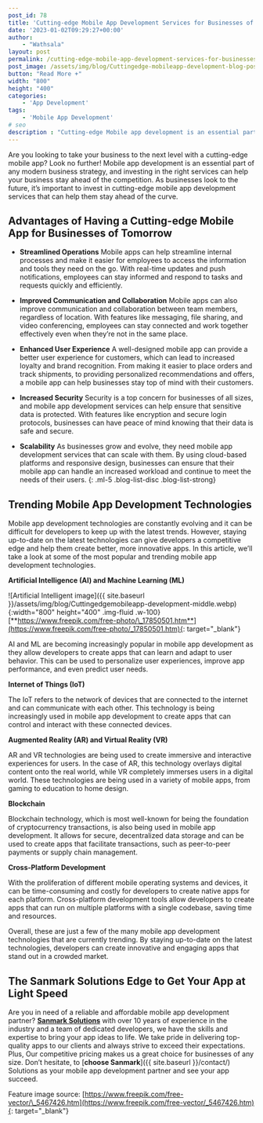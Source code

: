 ```yaml
---
post_id: 78
title: 'Cutting-edge Mobile App Development Services for Businesses of Tomorrow'
date: '2023-01-02T09:29:27+00:00'
author: 
    - "Wathsala"
layout: post
permalink: /cutting-edge-mobile-app-development-services-for-businesses-of-tomorrow/
post_image: /assets/img/blog/Cuttingedge-mobileapp-development-blog-post-image.webp
button: "Read More +"
width: "800"
height: "400"
categories:
    - 'App Development'
tags:
    - 'Mobile App Development'
# seo
description : "Cutting-edge Mobile app development is an essential part of any modern business, it can help your business stay ahead of the competition."
---
```


Are you looking to take your business to the next level with a cutting-edge mobile app? Look no further! Mobile app development is an essential part of any modern business strategy, and investing in the right services can help your business stay ahead of the competition. As businesses look to the future, it’s important to invest in cutting-edge mobile app development services that can help them stay ahead of the curve.

## Advantages of Having a Cutting-edge Mobile App for Businesses of Tomorrow

- **Streamlined Operations**
Mobile apps can help streamline internal processes and make it easier for employees to access the information and tools they need on the go. With real-time updates and push notifications, employees can stay informed and respond to tasks and requests quickly and efficiently.

- **Improved Communication and Collaboration**
Mobile apps can also improve communication and collaboration between team members, regardless of location. With features like messaging, file sharing, and video conferencing, employees can stay connected and work together effectively even when they’re not in the same place.

- **Enhanced User Experience**
A well-designed mobile app can provide a better user experience for customers, which can lead to increased loyalty and brand recognition. From making it easier to place orders and track shipments, to providing personalized recommendations and offers, a mobile app can help businesses stay top of mind with their customers.

- **Increased Security**
Security is a top concern for businesses of all sizes, and mobile app development services can help ensure that sensitive data is protected. With features like encryption and secure login protocols, businesses can have peace of mind knowing that their data is safe and secure.

- **Scalability**
As businesses grow and evolve, they need mobile app development services that can scale with them. By using cloud-based platforms and responsive design, businesses can ensure that their mobile app can handle an increased workload and continue to meet the needs of their users.
{: .ml-5 .blog-list-disc .blog-list-strong}

## Trending Mobile App Development Technologies

Mobile app development technologies are constantly evolving and it can be difficult for developers to keep up with the latest trends. However, staying up-to-date on the latest technologies can give developers a competitive edge and help them create better, more innovative apps. In this article, we’ll take a look at some of the most popular and trending mobile app development technologies.

**Artificial Intelligence (AI) and Machine Learning (ML)**

![Artificial Intelligent image]({{ site.baseurl }}/assets/img/blog/Cuttingedgemobileapp-development-middle.webp){:width="800" height="400" .img-fluid .w-100}[**https://www.freepik.com/free-photo/\_17850501.htm**](https://www.freepik.com/free-photo/_17850501.htm){: target="_blank"}

AI and ML are becoming increasingly popular in mobile app development as they allow developers to create apps that can learn and adapt to user behavior. This can be used to personalize user experiences, improve app performance, and even predict user needs.

**Internet of Things (IoT)**

The IoT refers to the network of devices that are connected to the internet and can communicate with each other. This technology is being increasingly used in mobile app development to create apps that can control and interact with these connected devices.

**Augmented Reality (AR) and Virtual Reality (VR)**

AR and VR technologies are being used to create immersive and interactive experiences for users. In the case of AR, this technology overlays digital content onto the real world, while VR completely immerses users in a digital world. These technologies are being used in a variety of mobile apps, from gaming to education to home design.

**Blockchain**

Blockchain technology, which is most well-known for being the foundation of cryptocurrency transactions, is also being used in mobile app development. It allows for secure, decentralized data storage and can be used to create apps that facilitate transactions, such as peer-to-peer payments or supply chain management.

**Cross-Platform Development**

With the proliferation of different mobile operating systems and devices, it can be time-consuming and costly for developers to create native apps for each platform. Cross-platform development tools allow developers to create apps that can run on multiple platforms with a single codebase, saving time and resources.

Overall, these are just a few of the many mobile app development technologies that are currently trending. By staying up-to-date on the latest technologies, developers can create innovative and engaging apps that stand out in a crowded market.

## The Sanmark Solutions Edge to Get Your App at Light Speed

Are you in need of a reliable and affordable mobile app development partner? [**Sanmark Solutions**]({{site.baseurl}}/) with over 10 years of experience in the industry and a team of dedicated developers, we have the skills and expertise to bring your app ideas to life. We take pride in delivering top-quality apps to our clients and always strive to exceed their expectations. Plus, Our competitive pricing makes us a great choice for businesses of any size. Don’t hesitate, to [**choose Sanmark**]({{ site.baseurl }}/contact/) Solutions as your mobile app development partner and see your app succeed.

Feature image source: [https://www.freepik.com/free-vector/\_5467426.htm](https://www.freepik.com/free-vector/_5467426.htm){: target="_blank"}
